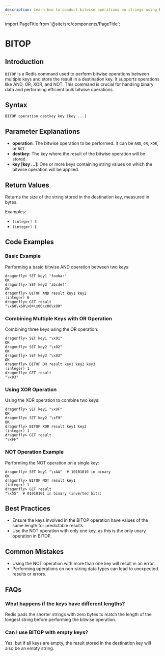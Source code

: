 ```yaml
---
description: Learn how to conduct bitwise operations on strings using Redis BITOP.
---
```


import PageTitle from '@site/src/components/PageTitle';

# BITOP

<PageTitle title="Redis BITOP Explained (Better Than Official Docs)" />

## Introduction

`BITOP` is a Redis command used to perform bitwise operations between multiple keys and store the result in a destination key. It supports operations like AND, OR, XOR, and NOT. This command is crucial for handling binary data and performing efficient bulk bitwise operations.

## Syntax

```cli
BITOP operation destkey key [key ...]
```

## Parameter Explanations

- **operation**: The bitwise operation to be performed. It can be `AND`, `OR`, `XOR`, or `NOT`.
- **destkey**: The key where the result of the bitwise operation will be stored.
- **key [key ...]**: One or more keys containing string values on which the bitwise operation will be applied.

## Return Values

Returns the size of the string stored in the destination key, measured in bytes.

Examples:

- `(integer) 3`
- `(integer) 1`

## Code Examples

### Basic Example

Performing a basic bitwise AND operation between two keys:

```cli
dragonfly> SET key1 "foobar"
OK
dragonfly> SET key2 "abcdef"
OK
dragonfly> BITOP AND result key1 key2
(integer) 6
dragonfly> GET result
"\x60\x60\x04\x00\x00\x00"
```

### Combining Multiple Keys with OR Operation

Combining three keys using the OR operation:

```cli
dragonfly> SET key1 "\x01"
OK
dragonfly> SET key2 "\x02"
OK
dragonfly> SET key3 "\x03"
OK
dragonfly> BITOP OR result key1 key2 key3
(integer) 1
dragonfly> GET result
"\x03"
```

### Using XOR Operation

Using the XOR operation to combine two keys:

```cli
dragonfly> SET key1 "\x0F"
OK
dragonfly> SET key2 "\xF0"
OK
dragonfly> BITOP XOR result key1 key2
(integer) 1
dragonfly> GET result
"\xFF"
```

### NOT Operation Example

Performing the NOT operation on a single key:

```cli
dragonfly> SET key1 "\xAA"  # 10101010 in binary
OK
dragonfly> BITOP NOT result key1
(integer) 1
dragonfly> GET result
"\x55"  # 01010101 in binary (inverted bits)
```

## Best Practices

- Ensure the keys involved in the BITOP operation have values of the same length for predictable results.
- Use the NOT operation with only one key, as this is the only unary operation in BITOP.

## Common Mistakes

- Using the NOT operation with more than one key will result in an error.
- Performing operations on non-string data types can lead to unexpected results or errors.

## FAQs

### What happens if the keys have different lengths?

Redis pads the shorter strings with zero bytes to match the length of the longest string before performing the bitwise operation.

### Can I use BITOP with empty keys?

Yes, but if all keys are empty, the result stored in the destination key will also be an empty string.
